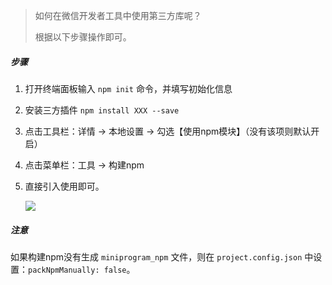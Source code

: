 > 如何在微信开发者工具中使用第三方库呢？
>
> 根据以下步骤操作即可。

##### 步骤

1. 打开终端面板输入 `npm init` 命令，并填写初始化信息

2. 安装三方插件 `npm install XXX --save`

3. 点击工具栏：详情 -> 本地设置 -> 勾选【使用npm模块】（没有该项则默认开启）

4. 点击菜单栏：工具 -> 构建npm

5. 直接引入使用即可。

   <img src="E:\github\study-notes\小程序\images\引用三方库.png" style="zoom:100%;" />

   
##### 注意

如果构建npm没有生成 `miniprogram_npm` 文件，则在 `project.config.json` 中设置：`packNpmManually: false`。
